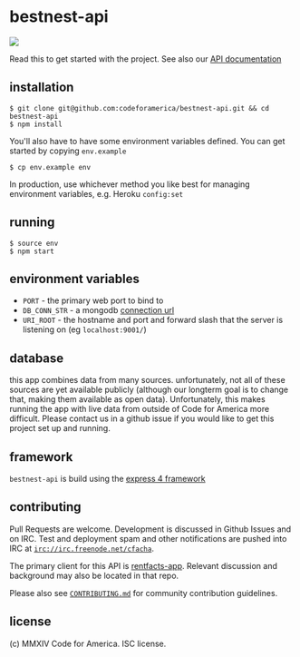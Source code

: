 bestnest-api
===========
[![](https://travis-ci.org/codeforamerica/bestnest-api.svg)](https://travis-ci.org/codeforamerica/bestnest-api)

Read this to get started with the project. See also our [API documentation](https://github.com/codeforamerica/bestnest-api/wiki)

## installation

```console
$ git clone git@github.com:codeforamerica/bestnest-api.git && cd bestnest-api
$ npm install
```
You'll also have to have some environment variables defined. You can get started by
copying `env.example`
```console
$ cp env.example env
```
In production, use whichever method you like best for managing environment variables,
e.g. Heroku `config:set`


## running

```console
$ source env
$ npm start
```

## environment variables

- `PORT` - the primary web port to bind to
- `DB_CONN_STR` - a mongodb [connection url](http://docs.mongodb.org/manual/reference/connection-string/)
- `URI_ROOT` - the hostname and port and forward slash that the server is listening on (eg `localhost:9001/`)


## database

this app combines data from many sources. unfortunately, not all of these sources
are yet available publicly (although our longterm goal is to change that, making
them available as open data). Unfortunately, this makes running the app with live
data from outside of Code for America more difficult. Please contact us in a github
issue if you would like to get this project set up and running.


## framework

`bestnest-api` is build using the
[express 4 framework](https://www.npmjs.org/package/express)


## contributing

Pull Requests are welcome. Development is discussed in Github Issues and on IRC.
Test and deployment spam and other notifications are pushed into IRC at
[`irc://irc.freenode.net/cfacha`](https://webchat.freenode.net/?channels=cfacha).

The primary client for this API is [rentfacts-app](https://github.com/codeforamerica/bestnest-app).
Relevant discussion and background may also be located in that repo.

Please also see [`CONTRIBUTING.md`](https://github.com/codeforamerica/bestnest-api/blob/master/CONTRIBUTING.md)
for community contribution guidelines.


## license

(c) MMXIV Code for America. ISC license.
